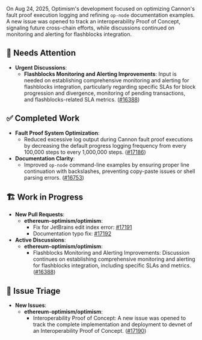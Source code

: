 On Aug 24, 2025, Optimism's development focused on optimizing Cannon's fault proof execution logging and refining `op-node` documentation examples. A new issue was opened to track an interoperability Proof of Concept, signaling future cross-chain efforts, while discussions continued on monitoring and alerting for flashblocks integration.

## 🚨 Needs Attention
- **Urgent Discussions**:
    - **Flashblocks Monitoring and Alerting Improvements**: Input is needed on establishing comprehensive monitoring and alerting for flashblocks integration, particularly regarding specific SLAs for block progression and divergence, monitoring of pending transactions, and flashblocks-related SLA metrics. ([#16388](https://github.com/ethereum-optimism/optimism/issues/16388))

## ✅ Completed Work
- **Fault Proof System Optimization**:
    - Reduced excessive log output during Cannon fault proof executions by decreasing the default progress logging frequency from every 100,000 steps to every 1,000,000 steps. ([#17186](https://github.com/ethereum-optimism/optimism/pull/17186))
- **Documentation Clarity**:
    - Improved `op-node` command-line examples by ensuring proper line continuation with backslashes, preventing copy-paste issues or shell parsing errors. ([#16753](https://github.com/ethereum-optimism/optimism/pull/16753))

## 🏗️ Work in Progress
- **New Pull Requests**:
    - **ethereum-optimism/optimism**:
        - Fix for JetBrains edit index error: [#17191](https://github.com/ethereum-optimism/optimism/pull/17191)
        - Documentation typo fix: [#17192](https://github.com/ethereum-optimism/optimism/pull/17192)
- **Active Discussions**:
    - **ethereum-optimism/optimism**:
        - Flashblocks Monitoring and Alerting Improvements: Discussion continues on establishing comprehensive monitoring and alerting for flashblocks integration, including specific SLAs and metrics. ([#16388](https://github.com/ethereum-optimism/optimism/issues/16388))

## 🐞 Issue Triage
- **New Issues**:
    - **ethereum-optimism/optimism**:
        - Interoperability Proof of Concept: A new issue was opened to track the complete implementation and deployment to devnet of an Interoperability Proof of Concept. ([#17190](https://github.com/ethereum-optimism/optimism/issues/17190))